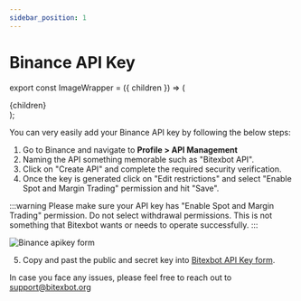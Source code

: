 ```yaml
---
sidebar_position: 1
---
```


# Binance API Key

export const ImageWrapper = ({ children }) => (
<div className="image-wrapper">
{children}
</div>
);

You can very easily add your Binance API key by following the below steps:

1. Go to Binance and navigate to **Profile > API Management**
2. Naming the API something memorable such as "Bitexbot API".
3. Click on "Create API" and complete the required security verification.
4. Once the key is generated click on "Edit restrictions" and select "Enable Spot and Margin Trading" permission and hit "Save".

:::warning
Please make sure your API key has "Enable Spot and Margin Trading" permission. Do not select withdrawal permissions. This is not something that Bitexbot wants or needs to operate successfully.
:::

<ImageWrapper>
    <img src={require('/img/tutorial/binance-apikey-1.png').default} alt="Binance apikey form" />
</ImageWrapper>

5. Copy and past the public and secret key into [Bitexbot API Key form](/get-started/apikey-guide.md#connect-bitexbot-to-your-exchange).

In case you face any issues, please feel free to reach out to support@bitexbot.org
